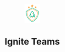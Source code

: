 <p align="center">
  <img src="https://github.com/lilicrst/igniteteams/blob/master/src/assets/logo.png" width="50" />
</p>

<h1 align="center">Ignite Teams</h1>